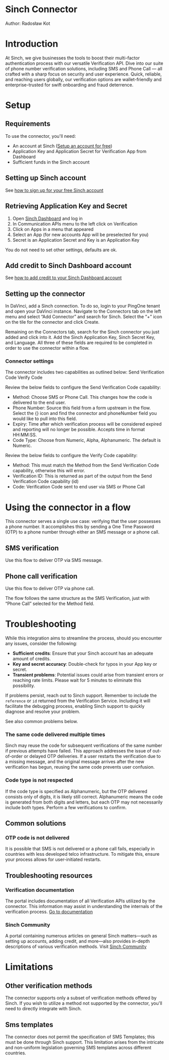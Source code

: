 # Sinch Connector

Author: Radosław Kot


# Introduction

At Sinch, we give businesses the tools to boost their multi-factor authentication process with our versatile Verification API. Dive into our suite of phone number verification solutions, including SMS and Phone Call — all crafted with a sharp focus on security and user experience. Quick, reliable, and reaching users globally, our verification options are wallet-friendly and enterprise-trusted for swift onboarding and fraud deterrence.

# Setup

## Requirements

To use the connector, you'll need:

* An account at Sinch ([Setup an account for free](https://dashboard.sinch.com/signup))
* Application Key and Application Secret for Verification App from Dashboard
* Sufficient funds in the Sinch account


## Setting up Sinch account

See [how to sign up for your free Sinch account](https://community.sinch.com/t5/Customer-Dashboard/How-to-sign-up-for-your-free-Sinch-account/ta-p/8058)


## Retrieving Application Key and Secret

1. Open [Sinch Dashboard](https://dashboard.sinch.com) and log in
2. In Communication APIs menu to the left click on Verification
3. Click on Apps in a menu that appeared
4. Select an App (for new accounts App will be preselected for you)
5. Secret is an Application Secret and Key is an Application Key

You do not need to set other settings, defaults are ok. 

## Add credit to Sinch Dashboard account

See [how to add credit to your Sinch Dashboard account](https://community.sinch.com/t5/Customer-Dashboard/Adding-Credit-to-your-Sinch-Dashboard-Account/ta-p/12548)

## Setting up the connector

In DaVinci, add a Sinch connection. To do so, login to your PingOne tenant and open your DaVinci instance. Navigate to the Connectors tab on the left menu and select “Add Connector” and search for Sinch. Select the “+” icon on the tile for the connector and click Create.

Remaining on the Connectors tab, search for the Sinch connector you just added and click into it. Add the Sinch Application Key, Sinch Secret Key, and Language. All three of these fields are required to be completed in order to use the connector within a flow.


### Connector settings

The connector includes two capabilities as outlined below:
Send Verification Code
Verify Code

Review the below fields to configure the Send Verification Code capability:
* Method: Choose SMS or Phone Call. This changes how the code is delivered to the end user.
* Phone Number: Source this field from a form upstream in the flow. Select the {} icon and find the connector and phoneNumber field you would like to pull into this field.
* Expiry: Time after which verification process will be considered expired and reporting will no longer be possible. Accepts time in format HH:MM:SS.
* Code Type: Choose from Numeric, Alpha, Alphanumeric. The default is Numeric.

Review the below fields to configure the Verify Code capability:
* Method: This must match the Method from the Send Verification Code capability, otherwise this will error.
* Verification ID: This is returned as part of the output from the Send Verification Code capability (id)
* Code: Verification Code sent to end user via SMS or Phone Call

# Using the connector in a flow

This connector serves a single use case: verifying that the user possesses a phone number. It accomplishes this by sending a One Time Password (OTP) to a phone number through either an SMS message or a phone call.


## SMS verification

Use this flow to deliver OTP via SMS message.




## Phone call verification

Use this flow to deliver OTP via phone call.

The flow follows the same structure as the SMS Verification, just with “Phone Call” selected for the Method field. 


# Troubleshooting

While this integration aims to streamline the process, should you encounter any issues, consider the following:

- **Sufficient credits**: Ensure that your Sinch account has an adequate amount of credits.
- **Key and secret accuracy**: Double-check for typos in your App key or secret.
- **Transient problems**: Potential issues could arise from transient errors or reaching rate limits. Please wait for 5 minutes to eliminate this possibility.

If problems persist, reach out to Sinch support. Remember to include the `reference` or `id` returned from the Verification Service. Including it will facilitate the debugging process, enabling Sinch support to quickly diagnose and resolve your problem.

See also common problems below.

### The same code delivered multiple times

Sinch may reuse the code for subsequent verifications of the same number if previous attempts have failed. This approach addresses the issue of out-of-order or delayed OTP deliveries. If a user restarts the verification due to a missing message, and the original message arrives after the new verification has begun, reusing the same code prevents user confusion.

### Code type is not respected

If the code type is specified as Alphanumeric, but the OTP delivered consists only of digits, it is likely still correct. Alphanumeric means the code is generated from both digits and letters, but each OTP may not necessarily include both types. Perform a few verifications to confirm.

## Common solutions


### OTP code is not delivered

It is possible that SMS is not delivered or a phone call fails, especially in countries with less developed telco infrastructure. To mitigate this, ensure your process allows for user-initiated restarts.


## Troubleshooting resources

### Verification documentation

The portal includes documentation of all Verification APIs utilized by the connector. This information may assist in understanding the internals of the verification process. [Go to documentation](https://developers.sinch.com/docs/verification/)

### Sinch Community

A portal containing numerous articles on general Sinch matters—such as setting up accounts, adding credit, and more—also provides in-depth descriptions of various verification methods. Visit [Sinch Community](https://community.sinch.com/)


# Limitations

## Other verification methods

The connector supports only a subset of verification methods offered by Sinch. If you wish to utilize a method not supported by the connector, you'll need to directly integrate with Sinch.

## Sms templates 

The connector does not permit the specification of SMS Templates; this must be done through Sinch support. This limitation arises from the intricate and non-uniform legislation governing SMS templates across different countries.
